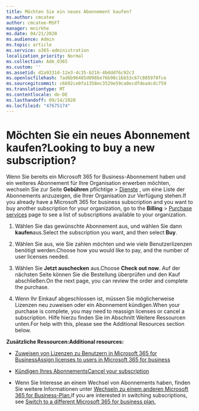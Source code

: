 ```yaml
---
title: Möchten Sie ein neues Abonnement kaufen?
ms.author: cmcatee
author: cmcatee-MSFT
manager: mnirkhe
ms.date: 04/21/2020
ms.audience: Admin
ms.topic: article
ms.service: o365-administration
localization_priority: Normal
ms.collection: Adm_O365
ms.custom: ''
ms.assetid: d2a9331d-12e3-4c35-b216-4bdddf6c92c3
ms.openlocfilehash: 7ad6b96485d098be76b98c1bb53c67c885978fce
ms.sourcegitcommit: c6692ce0fa1358ec3529e59ca0ecdfdea4cdc759
ms.translationtype: MT
ms.contentlocale: de-DE
ms.lasthandoff: 09/14/2020
ms.locfileid: "47675174"
---
```

# <a name="looking-to-buy-a-new-subscription"></a><span data-ttu-id="34e7b-102">Möchten Sie ein neues Abonnement kaufen?</span><span class="sxs-lookup"><span data-stu-id="34e7b-102">Looking to buy a new subscription?</span></span>

<span data-ttu-id="34e7b-103">Wenn Sie bereits ein Microsoft 365 for Business-Abonnement haben und ein weiteres Abonnement für Ihre Organisation erwerben möchten, wechseln Sie zur Seite **Gebühren** pflichtige \> [Dienste](https://go.microsoft.com/fwlink/p/?linkid=868433) , um eine Liste der Abonnements anzuzeigen, die Ihrer Organisation zur Verfügung stehen.</span><span class="sxs-lookup"><span data-stu-id="34e7b-103">If you already have a Microsoft 365 for business subscription and you want to buy another subscription for your organization, go to the **Billing** \> [Purchase services](https://go.microsoft.com/fwlink/p/?linkid=868433) page to see a list of subscriptions available to your organization.</span></span>
 
1. <span data-ttu-id="34e7b-104">Wählen Sie das gewünschte Abonnement aus, und wählen Sie dann **kaufen**aus.</span><span class="sxs-lookup"><span data-stu-id="34e7b-104">Select the subscription you want, and then select **Buy**.</span></span>

2. <span data-ttu-id="34e7b-105">Wählen Sie aus, wie Sie zahlen möchten und wie viele Benutzerlizenzen benötigt werden.</span><span class="sxs-lookup"><span data-stu-id="34e7b-105">Choose how you would like to pay, and the number of user licenses needed.</span></span>

3. <span data-ttu-id="34e7b-106">Wählen Sie **Jetzt auschecken** aus.</span><span class="sxs-lookup"><span data-stu-id="34e7b-106">Choose **Check out now**.</span></span> <span data-ttu-id="34e7b-107">Auf der nächsten Seite können Sie die Bestellung überprüfen und den Kauf abschließen.</span><span class="sxs-lookup"><span data-stu-id="34e7b-107">On the next page, you can review the order and complete the purchase.</span></span>

4. <span data-ttu-id="34e7b-108">Wenn Ihr Einkauf abgeschlossen ist, müssen Sie möglicherweise Lizenzen neu zuweisen oder ein Abonnement kündigen.</span><span class="sxs-lookup"><span data-stu-id="34e7b-108">When your purchase is complete, you may need to reassign licenses or cancel a subscription.</span></span> <span data-ttu-id="34e7b-109">Hilfe hierzu finden Sie im Abschnitt Weitere Ressourcen unten.</span><span class="sxs-lookup"><span data-stu-id="34e7b-109">For help with this, please see the Additional Resources section below.</span></span>

 <span data-ttu-id="34e7b-110">**Zusätzliche Ressourcen:**</span><span class="sxs-lookup"><span data-stu-id="34e7b-110">**Additional resources:**</span></span>
  
- [<span data-ttu-id="34e7b-111">Zuweisen von Lizenzen zu Benutzern in Microsoft 365 for Business</span><span class="sxs-lookup"><span data-stu-id="34e7b-111">Assign licenses to users in Microsoft 365 for business</span></span>](https://docs.microsoft.com/microsoft-365/admin/add-users/add-users)
    
- [<span data-ttu-id="34e7b-112">Kündigen Ihres Abonnements</span><span class="sxs-lookup"><span data-stu-id="34e7b-112">Cancel your subscription</span></span>](https://docs.microsoft.com/microsoft-365/commerce/subscriptions/cancel-your-subscription)
    
- <span data-ttu-id="34e7b-113">Wenn Sie Interesse an einem Wechsel von Abonnements haben, finden Sie weitere Informationen unter [Wechseln zu einem anderen Microsoft 365 for Business-Plan.](https://docs.microsoft.com/microsoft-365/commerce/subscriptions/switch-to-a-different-plan)</span><span class="sxs-lookup"><span data-stu-id="34e7b-113">If you are interested in switching subscriptions, see [Switch to a different Microsoft 365 for business plan.](https://docs.microsoft.com/microsoft-365/commerce/subscriptions/switch-to-a-different-plan)</span></span>